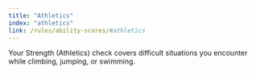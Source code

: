 ```yaml
---
title: "Athletics"
index: "athletics"
link: /rules/ability-scores/#athletics
---
```

Your Strength (Athletics) check covers difficult situations you encounter while climbing, jumping, or swimming.
